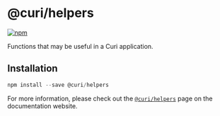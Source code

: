 # @curi/helpers

[![npm][badge]][npm-link]

[badge]: https://img.shields.io/npm/v/@curi/helpers.svg
[npm-link]: https://npmjs.com/package/@curi/helpers

Functions that may be useful in a Curi application.

## Installation

```js
npm install --save @curi/helpers
```

For more information, please check out the [`@curi/helpers`](https://curi.js.org/v2/@curi/helpers/) page on the documentation website.
